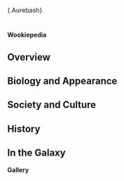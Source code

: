 


  {.Aurebash}






# #

**Wookiepedia**

## Overview



## Biology and Appearance



## Society and Culture



## History



## In the Galaxy




**Gallery**